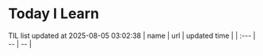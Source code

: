# Today I Learn 
TIL list updated at 2025-08-05 03:02:38
| name | url | updated time |
| :--- | -- | -- |
